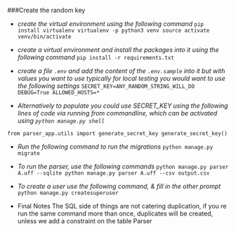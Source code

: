 ###Create the random key

- *create the virtual environment using the following command*
`
pip install virtualenv
virtualenv -p python3 venv
source activate venv/bin/activate
`

- *create a virtual environment and install the packages into it using the following command*
`pip install -r requirements.txt`

- *create a file `.env` and add the content of the `.env.sample` into it but with values you want to use
typically for local testing you would want to use the following settings*
`
SECRET_KEY=ANY_RANDOM_STRING_WILL_DO
DEBUG=True
ALLOWED_HOSTS=*
`

- *Alternatively to populate you could use SECRET_KEY using the following lines of code via running from commandline, which can be activated using `python manage.py shell`*

`from parser_app.utils import generate_secret_key
generate_secret_key()`

- *Run the following command to run the migrations*
`python manage.py migrate`

- *To run the parser, use the following commands*
`
python manage.py parser A.uff --sqlite
python manage.py parser A.uff --csv output.csv
`

- *To create a user use the following command, & fill in the other prompt*
`python manage.py createsuperuser`


- Final Notes
The SQL side of things are not catering duplication, if you re run the same command more than once, duplicates will be created, unless we add a constraint on the table Parser